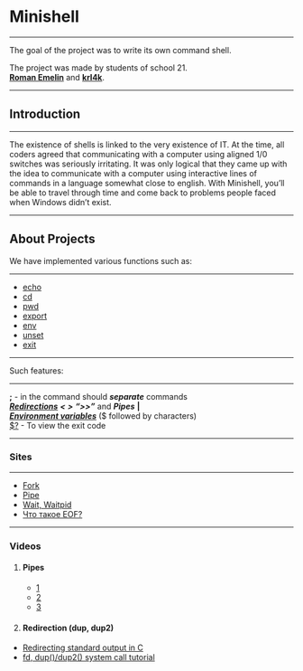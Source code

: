 # Minishell

---
The goal of the project was to write its own command shell.


The project was made by students of school 21.
</br>
[**Roman Emelin**](https://github.com/RomanEmelin) and 
[**krl4k**](https://github.com/krl4k).

---
## Introduction

---
The existence of shells is linked to the very existence of IT. At the time, all coders agreed that communicating with a computer using aligned 1/0 switches was seriously irritating. It was only logical that they came up with the idea to communicate with a computer using interactive lines of commands in a language somewhat close to english.
With Minishell, you’ll be able to travel through time and come back to problems people faced when Windows didn’t exist.

---
## About Projects


<dl>
  <dt>We have implemented various functions such as: </dt>
</dl>

---

  * [echo](https://losst.ru/komanda-echo-v-linux)
  * [cd](https://losst.ru/komanda-cd-linux)
  * [pwd](https://losst.ru/komanda-pwd-linux)
  * [export](https://linux-faq.ru/page/komanda-export)
  * [env](https://linux-faq.ru/page/komanda-env)
  * [unset](https://www.opennet.ru/man.shtml?topic=unset&category=1&russian=5)
  * [exit](https://linux-faq.ru/page/komanda-exit)

---

<dl>
  <dt>Such features:</dt>
</dl>

---
****;****  - in the command should **_separate_** commands
<br/>
[**_Redirections_**](https://ru.wikipedia.org/wiki/%D0%9F%D0%B5%D1%80%D0%B5%D0%BD%D0%B0%D0%BF%D1%80%D0%B0%D0%B2%D0%BB%D0%B5%D0%BD%D0%B8%D0%B5_%D0%B2%D0%B2%D0%BE%D0%B4%D0%B0-%D0%B2%D1%8B%D0%B2%D0%BE%D0%B4%D0%B0) ***<*** ***>*** ***“>>”*** and **_Pipes_** **|**
<br/>
[**_Environment variables_**](https://losst.ru/peremennye-okruzheniya-v-linux) ($ followed by characters)
<br/>
[$?](https://www.opennet.ru/docs/RUS/bash_scripting_guide/c2105.html) - To view the exit code 

    
---


### Sites

---
  * [Fork]()
  * [Pipe]()
  * [Wait, Waitpid]()
  * [Что такое EOF?](https://habr.com/ru/company/ruvds/blog/491700/)
---

### Videos

1. #### Pipes
   * [1](https://www.youtube.com/watch?v=Mqb2dVRe0uo&t=1s&ab_channel=CodeVault)
   * [2](https://www.youtube.com/watch?v=uHH7nHkgZ4w&ab_channel=holidaylvr)
   * [3](https://www.youtube.com/watch?v=6u_iPGVkfZ4&ab_channel=CodeVault)

2. #### Redirection (dup, dup2)
  * [Redirecting standard output in C](https://www.youtube.com/watch?v=5fnVr-zH-SE&t=130s&ab_channel=CodeVault)
  * [fd, dup()/dup2() system call tutorial](https://www.youtube.com/watch?v=EqndHT606Tw&ab_channel=holidaylvr)
